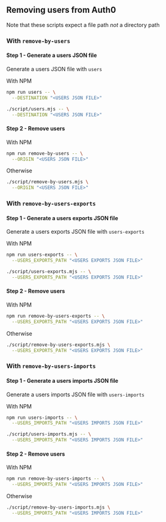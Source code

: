 ## Removing users from Auth0

Note that these scripts expect a file path _not_ a directory path

### With `remove-by-users`

#### Step 1 - Generate a users JSON file

Generate a users JSON file with `users`

With NPM

```bash
npm run users -- \
  --DESTINATION "<USERS JSON FILE>"
```

```bash
./script/users.mjs -- \
  --DESTINATION "<USERS JSON FILE>"
```

#### Step 2 - Remove users

With NPM

```bash
npm run remove-by-users -- \
  --ORIGIN "<USERS JSON FILE>"
```

Otherwise

```bash
./script/remove-by-users.mjs \
  --ORIGIN "<USERS JSON FILE>"
```

### With `remove-by-users-exports`

#### Step 1 - Generate a users exports JSON file

Generate a users exports JSON file with `users-exports`

With NPM

```bash
npm run users-exports -- \
  --USERS_EXPORTS_PATH "<USERS EXPORTS JSON FILE>"
```

```bash
./script/users-exports.mjs -- \
  --USERS_EXPORTS_PATH "<USERS EXPORTS JSON FILE>"
```

#### Step 2 - Remove users

With NPM

```bash
npm run remove-by-users-exports -- \
  --USERS_EXPORTS_PATH "<USERS EXPORTS JSON FILE>"
```

Otherwise

```bash
./script/remove-by-users-exports.mjs \
  --USERS_EXPORTS_PATH "<USERS EXPORTS JSON FILE>"
```

### With `remove-by-users-imports`

#### Step 1 - Generate a users imports JSON file

Generate a users imports JSON file with `users-imports`

With NPM

```bash
npm run users-imports -- \
  --USERS_IMPORTS_PATH "<USERS IMPORTS JSON FILE>"
```

```bash
./script/users-imports.mjs -- \
  --USERS_IMPORTS_PATH "<USERS IMPORTS JSON FILE>"
```

#### Step 2 - Remove users

With NPM

```bash
npm run remove-by-users-imports -- \
  --USERS_IMPORTS_PATH "<USERS IMPORTS JSON FILE>"
```

Otherwise

```bash
./script/remove-by-users-imports.mjs \
  --USERS_IMPORTS_PATH "<USERS IMPORTS JSON FILE>"
```
